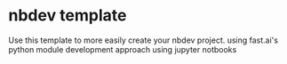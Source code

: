 # nbdev template

Use this template to more easily create your nbdev project.
using fast.ai's python module development approach using jupyter notbooks


